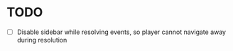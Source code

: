 # TODO

- [ ] Disable sidebar while resolving events, so player cannot navigate away during resolution